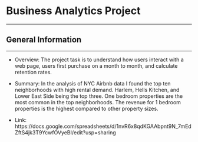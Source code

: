 <h1>Business Analytics Project</h1>
<hr><h2>General Information</h2>
<hr><ul>
<li>Overview:
The project task is to understand how users interact with a web page, users first purchase on a month to month, and calculate retention rates.</li>
</ul><ul>
<li>Summary:
In the analysis of NYC Airbnb data I found the top ten neighborhoods with high rental demand. Harlem, Hells Kitchen, and Lower East Side being the top three. One bedroom properties are the most common in the top neighborhoods. The revenue for 1 bedroom properties is the highest compared to other property sizes.</li>
</ul><ul>
<li>Link: https://docs.google.com/spreadsheets/d/1nvR6x8qdKGAAbpnt9N_7mEdZftS4jk3T9YcwfOVyeBI/edit?usp=sharing</li>
</ul>
